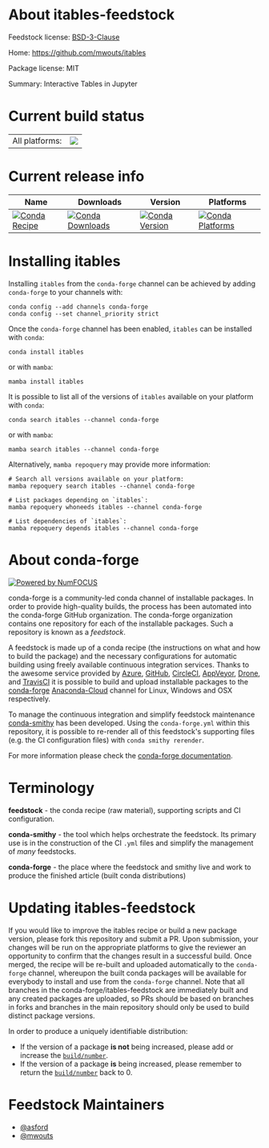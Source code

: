 About itables-feedstock
=======================

Feedstock license: [BSD-3-Clause](https://github.com/conda-forge/itables-feedstock/blob/main/LICENSE.txt)

Home: https://github.com/mwouts/itables

Package license: MIT

Summary: Interactive Tables in Jupyter

Current build status
====================


<table><tr><td>All platforms:</td>
    <td>
      <a href="https://dev.azure.com/conda-forge/feedstock-builds/_build/latest?definitionId=15009&branchName=main">
        <img src="https://dev.azure.com/conda-forge/feedstock-builds/_apis/build/status/itables-feedstock?branchName=main">
      </a>
    </td>
  </tr>
</table>

Current release info
====================

| Name | Downloads | Version | Platforms |
| --- | --- | --- | --- |
| [![Conda Recipe](https://img.shields.io/badge/recipe-itables-green.svg)](https://anaconda.org/conda-forge/itables) | [![Conda Downloads](https://img.shields.io/conda/dn/conda-forge/itables.svg)](https://anaconda.org/conda-forge/itables) | [![Conda Version](https://img.shields.io/conda/vn/conda-forge/itables.svg)](https://anaconda.org/conda-forge/itables) | [![Conda Platforms](https://img.shields.io/conda/pn/conda-forge/itables.svg)](https://anaconda.org/conda-forge/itables) |

Installing itables
==================

Installing `itables` from the `conda-forge` channel can be achieved by adding `conda-forge` to your channels with:

```
conda config --add channels conda-forge
conda config --set channel_priority strict
```

Once the `conda-forge` channel has been enabled, `itables` can be installed with `conda`:

```
conda install itables
```

or with `mamba`:

```
mamba install itables
```

It is possible to list all of the versions of `itables` available on your platform with `conda`:

```
conda search itables --channel conda-forge
```

or with `mamba`:

```
mamba search itables --channel conda-forge
```

Alternatively, `mamba repoquery` may provide more information:

```
# Search all versions available on your platform:
mamba repoquery search itables --channel conda-forge

# List packages depending on `itables`:
mamba repoquery whoneeds itables --channel conda-forge

# List dependencies of `itables`:
mamba repoquery depends itables --channel conda-forge
```


About conda-forge
=================

[![Powered by
NumFOCUS](https://img.shields.io/badge/powered%20by-NumFOCUS-orange.svg?style=flat&colorA=E1523D&colorB=007D8A)](https://numfocus.org)

conda-forge is a community-led conda channel of installable packages.
In order to provide high-quality builds, the process has been automated into the
conda-forge GitHub organization. The conda-forge organization contains one repository
for each of the installable packages. Such a repository is known as a *feedstock*.

A feedstock is made up of a conda recipe (the instructions on what and how to build
the package) and the necessary configurations for automatic building using freely
available continuous integration services. Thanks to the awesome service provided by
[Azure](https://azure.microsoft.com/en-us/services/devops/), [GitHub](https://github.com/),
[CircleCI](https://circleci.com/), [AppVeyor](https://www.appveyor.com/),
[Drone](https://cloud.drone.io/welcome), and [TravisCI](https://travis-ci.com/)
it is possible to build and upload installable packages to the
[conda-forge](https://anaconda.org/conda-forge) [Anaconda-Cloud](https://anaconda.org/)
channel for Linux, Windows and OSX respectively.

To manage the continuous integration and simplify feedstock maintenance
[conda-smithy](https://github.com/conda-forge/conda-smithy) has been developed.
Using the ``conda-forge.yml`` within this repository, it is possible to re-render all of
this feedstock's supporting files (e.g. the CI configuration files) with ``conda smithy rerender``.

For more information please check the [conda-forge documentation](https://conda-forge.org/docs/).

Terminology
===========

**feedstock** - the conda recipe (raw material), supporting scripts and CI configuration.

**conda-smithy** - the tool which helps orchestrate the feedstock.
                   Its primary use is in the construction of the CI ``.yml`` files
                   and simplify the management of *many* feedstocks.

**conda-forge** - the place where the feedstock and smithy live and work to
                  produce the finished article (built conda distributions)


Updating itables-feedstock
==========================

If you would like to improve the itables recipe or build a new
package version, please fork this repository and submit a PR. Upon submission,
your changes will be run on the appropriate platforms to give the reviewer an
opportunity to confirm that the changes result in a successful build. Once
merged, the recipe will be re-built and uploaded automatically to the
`conda-forge` channel, whereupon the built conda packages will be available for
everybody to install and use from the `conda-forge` channel.
Note that all branches in the conda-forge/itables-feedstock are
immediately built and any created packages are uploaded, so PRs should be based
on branches in forks and branches in the main repository should only be used to
build distinct package versions.

In order to produce a uniquely identifiable distribution:
 * If the version of a package **is not** being increased, please add or increase
   the [``build/number``](https://docs.conda.io/projects/conda-build/en/latest/resources/define-metadata.html#build-number-and-string).
 * If the version of a package **is** being increased, please remember to return
   the [``build/number``](https://docs.conda.io/projects/conda-build/en/latest/resources/define-metadata.html#build-number-and-string)
   back to 0.

Feedstock Maintainers
=====================

* [@asford](https://github.com/asford/)
* [@mwouts](https://github.com/mwouts/)

